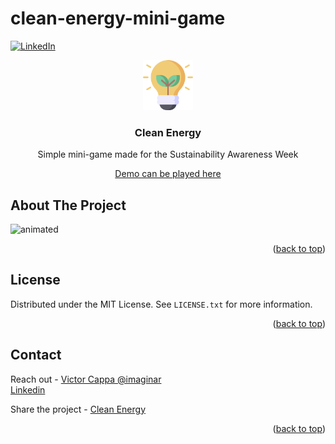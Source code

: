 # clean-energy-mini-game

<div id="top"></div>

[![LinkedIn][linkedin-shield]][linkedin-url]



<!-- PROJECT LOGO -->
 


<div align="center">
  <a href="https://github.com/victorcappa/clean-energy-mini-game">
    <img src="logo.png" alt="Logo" width="80" height="80">
  </a>

<h3 align="center">Clean Energy</h3>

  <p align="center">
Simple mini-game made for the Sustainability Awareness Week


  </p>
 
 
 <a href="https://victorcappa.itch.io/clean-energy-mini-game" target="_blank">Demo can be played here<a/>
 
</div>



<!-- ABOUT THE PROJECT -->
## About The Project

 
<p align="left">
 
  <img src="https://user-images.githubusercontent.com/40408965/175429260-ac4da543-20ab-430e-8eef-81b37dde880f.gif" alt="animated" />

</p>


<p align="right">(<a href="#top">back to top</a>)</p>


<!-- LICENSE -->
## License

Distributed under the MIT License. See `LICENSE.txt` for more information.

<p align="right">(<a href="#top">back to top</a>)</p>



<!-- CONTACT -->
## Contact

Reach out - <a href = "mailto: victorcappa@imaginar.dev">Victor Cappa @imaginar</a>
<br>
<a href="https://www.linkedin.com/in/victor-cappa-50839788/">Linkedin</a>

Share the project - [Clean Energy](https://github.com/victorcappa/clean-energy-mini-game)

<p align="right">(<a href="#top">back to top</a>)</p>

[linkedin-shield]: https://img.shields.io/badge/-LinkedIn-black.svg?style=for-the-badge&logo=linkedin&colorB=555
[linkedin-url]: https://www.linkedin.com/in/victor-cappa-50839788/
